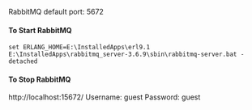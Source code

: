 RabbitMQ default port: 5672

#### To Start RabbitMQ
	set ERLANG_HOME=E:\InstalledApps\erl9.1
	E:\InstalledApps\rabbitmq_server-3.6.9\sbin\rabbitmq-server.bat -detached

#### To Stop RabbitMQ
	
http://localhost:15672/ 
Username: guest
Password: guest
